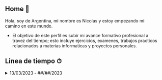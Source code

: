  ## Home 🚀
Hola, soy de Argentina, mi nombre es Nicolas y estoy empezando mi camino en este mundo.
* El objetivo de este perfil es subir mi avance formativo profesional a travez del tiempo; esto incluye ejercicios, examenes, trabajos practicos relacionados a materias informaticas y proyectos personales.

## Linea de tiempo ⏱
<details>
<summary> 13/03/2023 - ##/##/2023 </summary>
Python -> Intermedio
<br>
 Temas:
<br>
Git/Github -> Basico
<br>
 Temas:
<br>
C -> Basico
<br>
 Temas:
<br>
</details>
<!--
**nicorf12/nicorf12** is a ✨ _special_ ✨ repository because its `README.md` (this file) appears on your GitHub profile.

Here are some ideas to get you started:

- 🔭 I’m currently working on ...
- 🌱 I’m currently learning ...
- 👯 I’m looking to collaborate on ...
- 🤔 I’m looking for help with ...
- 💬 Ask me about ...
- 📫 How to reach me: ...
- 😄 Pronouns: ...
- ⚡ Fun fact: ...
-->
